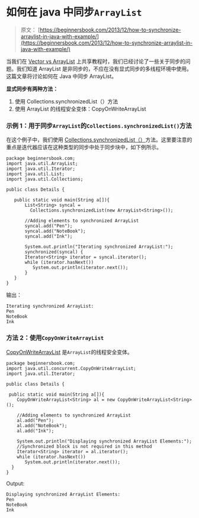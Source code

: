 # 如何在 java 中同步`ArrayList`

> 原文： [https://beginnersbook.com/2013/12/how-to-synchronize-arraylist-in-java-with-example/](https://beginnersbook.com/2013/12/how-to-synchronize-arraylist-in-java-with-example/)

当我们在 [Vector vs ArrayList](https://beginnersbook.com/2013/12/difference-between-arraylist-and-vector-in-java/) 上共享教程时，我们已经讨论了一些关于同步的问题。我们知道 ArrayList 是非同步的，不应在没有显式同步的多线程环境中使用。这篇文章将讨论如何在 Java 中同步 ArrayList。

**显式同步有两种方法：**

1.  使用 Collections.synchronizedList（）方法
2.  使用 ArrayList 的线程安全变体：CopyOnWriteArrayList

### 示例 1：用于同步`ArrayList`的`Collections.synchronizedList()`方法

在这个例子中，我们使用 [Collections.synchronizedList（）](https://docs.oracle.com/javase/6/docs/api/java/util/Collections.html#synchronizedList(java.util.List))方法。这里要注意的重点是迭代器应该在这种类型的同步中处于同步块中，如下例所示。

```
package beginnersbook.com;
import java.util.ArrayList;
import java.util.Iterator;
import java.util.List;
import java.util.Collections;

public class Details {

   public static void main(String a[]){
       List<String> syncal = 
         Collections.synchronizedList(new ArrayList<String>());

       //Adding elements to synchronized ArrayList
       syncal.add("Pen");
       syncal.add("NoteBook");
       syncal.add("Ink");

       System.out.println("Iterating synchronized ArrayList:");
       synchronized(syncal) {
       Iterator<String> iterator = syncal.iterator(); 
       while (iterator.hasNext())
          System.out.println(iterator.next());
       }
   }
}
```

输出：

```
Iterating synchronized ArrayList:
Pen
NoteBook
Ink
```

### 方法 2：使用`CopyOnWriteArrayList`

[CopyOnWriteArrayList](https://docs.oracle.com/javase/6/docs/api/java/util/concurrent/CopyOnWriteArrayList.html) 是`ArrayList`的线程安全变体。

```
package beginnersbook.com;
import java.util.concurrent.CopyOnWriteArrayList;
import java.util.Iterator;

public class Details {

 public static void main(String a[]){
    CopyOnWriteArrayList<String> al = new CopyOnWriteArrayList<String>();

    //Adding elements to synchronized ArrayList
    al.add("Pen");
    al.add("NoteBook");
    al.add("Ink");

    System.out.println("Displaying synchronized ArrayList Elements:");
    //Synchronized block is not required in this method
    Iterator<String> iterator = al.iterator(); 
    while (iterator.hasNext())
       System.out.println(iterator.next());
  }
}
```

Output:

```
Displaying synchronized ArrayList Elements:
Pen
NoteBook
Ink
```